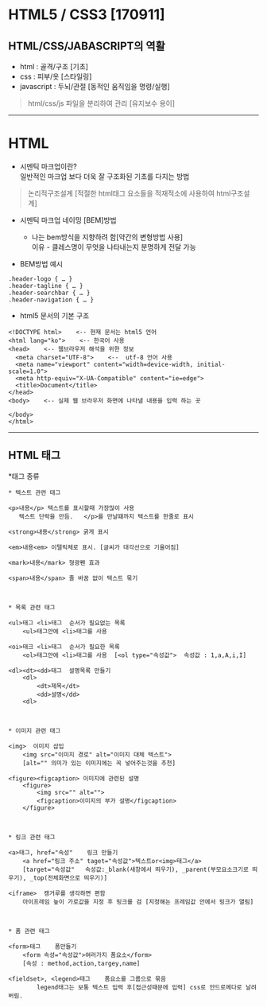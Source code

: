 # HTML5 / CSS3 [170911]
## HTML/CSS/JABASCRIPT의 역활  

* html : 골격/구조 [기초]
* css :  피부/옷 [스타일링]
* javascript : 두뇌/관절 [동적인 움직임을 명령/실행]
>html/css/js 파일을 분리하여 관리 [유지보수 용이]
  
---

# HTML
* 시멘틱 마크업이란?  
 일반적인 마크업 보다 더욱 잘 구조화된 기초를 다지는 방법  
 >논리적구조설계 [적절한 html태그 요소들을 적재적소에 사용하여 html구조설계]
* 시멘틱 마크업 네이밍 [BEM]방법  
  - 나는 bem방식을 지향하려 함[약간의 변형방법 사용]  
  이유 - 클레스명이 무엇을 나타내는지 분명하게 전달 가능  

* BEM방법 예시
 ```
.header-logo { … }
.header-tagline { … }
.header-searchbar { … }
.header-navigation { … }
 ```

* html5 문서의 기본 구조  

```
<!DOCTYPE html>    <-- 현재 문서는 html5 언어     
<html lang="ko">    <-- 한국어 사용 
<head>    <-- 웹브라우저 해석을 위한 정보    
  <meta charset="UTF-8">    <--  utf-8 언어 사용  
  <meta name="viewport" content="width=device-width, initial-scale=1.0">     
  <meta http-equiv="X-UA-Compatible" content="ie=edge">                      
  <title>Document</title>                                                    
</head>                                                             
<body>    <-- 실제 웹 브라우저 화면에 나타낼 내용을 입력 하는 곳
  
</body>
</html>
```

---

## HTML 태그

*태그 종류  
```
* 텍스트 관련 태그

<p>내용</p> 텍스트를 표시할때 가장많이 사용
   텍스트 단락을 만듬.   </p>를 만날떄까지 텍스트를 한줄로 표시

<strong>내용</strong> 굵게 표시

<em>내용<em> 이텔릭체로 표시. [글씨가 대각선으로 기울어짐]

<mark>내용</mark> 형광펜 효과  

<span>내용</span> 줄 바꿈 없이 텍스트 묶기



* 목록 관련 태그

<ul>태그 <li>태그  순서가 필요없는 목록
    <ul>태그안에 <li>태그를 사용

<oi>태크 <li>태그  순서가 필요한 목록
    <ol>태그안에 <li>태그를 사용  [<ol type="속성값">  속성값 : 1,a,A,i,I]

<dl><dt><dd>태그  설명목록 만들기
    <dl>
        <dt>제목</dt>
        <dd>설명</dd>
    <dl>          



* 이미지 관련 태그

<img>  이미지 삽입
    <img src="이미지 경로" alt="이미지 대체 텍스트">
    [alt="" 의미가 있는 이미지에는 꼭 넣어주는것을 추천]

<figure><figcaption> 이미지에 관련된 설명
    <figure>
        <img src="" alt="">
        <figcaption>이미지의 부가 설명</figcaption> 
    </figure>



* 링크 관련 태그 

<a>태그, href="속성"    링크 만들기
    <a href="링크 주소" taget="속성값">텍스트or<img>태그</a>
    [target="속성값"   속성값:_blank(새창에서 띄우기), _parent(부모요소크기로 띄우기), _top(전체화면으로 띄우기)]

<iframe>  캥거루를 생각하면 편함
    아이프레임 높이 가로값을 지정 후 링크를 검 [지정해논 프레임값 안에서 링크가 열림]  



* 폼 관련 태그

<form>태그    폼만들기
    <form 속성="속성값">여러가지 폼요소</form>
    [속성 : method,action,targey,name]

<fieldset>, <legend>태그    폼요소를 그룹으로 묶음
        legend태그는 보통 텍스트 입력 후[접근성때문에 입력] css로 안드로메다로 날려버림.        



``` 
